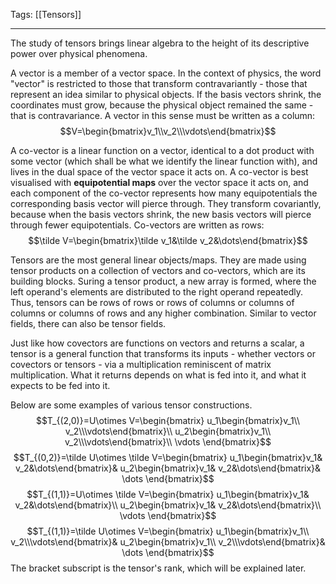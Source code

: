 Tags: [[Tensors]]
___
The study of tensors brings linear algebra to the height of its descriptive power over physical phenomena. 

A vector is a member of a vector space. In the context of physics, the word "vector" is restricted to those that transform contravariantly - those that represent an idea similar to physical objects. If the basis vectors shrink, the coordinates must grow, because the physical object remained the same - that is contravariance. A vector in this sense must be written as a column: 
$$V=\begin{bmatrix}v_1\\v_2\\\vdots\end{bmatrix}$$

A co-vector is a linear function on a vector, identical to a dot product with some vector (which shall be what we identify the linear function with), and lives in the dual space of the vector space it acts on. A co-vector is best visualised with **equipotential maps** over the vector space it acts on, and each component of the co-vector represents how many equipotentials the corresponding basis vector will pierce through. They transform covariantly, because when the basis vectors shrink, the new basis vectors will pierce through fewer equipotentials. Co-vectors are written as rows:
$$\tilde V=\begin{bmatrix}\tilde v_1&\tilde v_2&\dots\end{bmatrix}$$

Tensors are the most general linear objects/maps. They are made using tensor products on a collection of vectors and co-vectors, which are its building blocks. Suring a tensor product, a new array is formed, where the left operand's elements are distributed to the right operand repeatedly. Thus, tensors can be rows of rows or rows of columns or columns of columns or columns of rows and any higher combination. Similar to vector fields, there can also be tensor fields. 

Just like how covectors are functions on vectors and returns a scalar, a tensor is a general function that transforms its inputs - whether vectors or covectors or tensors - via a multiplication reminiscent of matrix multiplication. What it returns depends on what is fed into it, and what it expects to be fed into it. 

Below are some examples of various tensor constructions. 
$$T_{(2,0)}=U\otimes V=\begin{bmatrix}
u_1\begin{bmatrix}v_1\\ v_2\\\vdots\end{bmatrix}\\
u_2\begin{bmatrix}v_1\\ v_2\\\vdots\end{bmatrix}\\
\vdots
\end{bmatrix}$$
$$T_{(0,2)}=\tilde U\otimes \tilde V=\begin{bmatrix}
u_1\begin{bmatrix}v_1& v_2&\dots\end{bmatrix}&
u_2\begin{bmatrix}v_1& v_2&\dots\end{bmatrix}&
\dots
\end{bmatrix}$$
$$T_{(1,1)}=U\otimes \tilde V=\begin{bmatrix}
u_1\begin{bmatrix}v_1& v_2&\dots\end{bmatrix}\\
u_2\begin{bmatrix}v_1& v_2&\dots\end{bmatrix}\\
\vdots
\end{bmatrix}$$
$$T_{(1,1)}=\tilde U\otimes V=\begin{bmatrix}
u_1\begin{bmatrix}v_1\\ v_2\\\vdots\end{bmatrix}&
u_2\begin{bmatrix}v_1\\ v_2\\\vdots\end{bmatrix}&
\dots
\end{bmatrix}$$
The bracket subscript is the tensor's rank, which will be explained later. 

